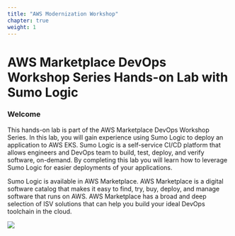 ```yaml
---
title: "AWS Modernization Workshop"
chapter: true
weight: 1
---
```


# AWS Marketplace DevOps Workshop Series Hands-on Lab with Sumo Logic


### Welcome

This hands-on lab is part of the AWS Marketplace DevOps Workshop Series. In this lab, you will gain experience using Sumo Logic to deploy an application to AWS EKS. Sumo Logic is a self-service CI/CD platform that allows engineers and DevOps team to build, test, deploy, and verify software, on-demand. By completing this lab you will learn how to leverage Sumo Logic for easier deployments of your applications.

Sumo Logic is available in AWS Marketplace. AWS Marketplace is a digital software catalog that makes it easy to find, try, buy, deploy, and manage software that runs on AWS. AWS Marketplace has a broad and deep selection of ISV solutions that can help you build your ideal DevOps toolchain in the cloud.

<a href="https://aws.amazon.com/marketplace/pp/B07PZY3369?&trk=el_a134p000003yrYeAAI&trkCampaign=AWSMP_pdp_dev_x_dg&sc_channel=el&sc_campaign=el_awsmp_mult&sc_outcome=Marketplace" target="_blank"><img src="/images/setup/available-in-awsmp-badge.png"></a>